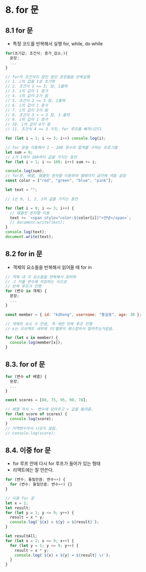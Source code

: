 # 8. for 문

## 8.1 for 문

- 특정 코드를 반복해서 실행 for, while, do while

```js
for(초기값; 조건식; 증가_감소;){
  문장;
  ...
}
```

```js
// for의 조건식이 참인 동안 문장들을 반복실행
// 1. i의 값을 1로 초기화
// 2. 조건식 1 <= 3; 참, 1출력
// 3. i의 값이 1 증가
// 4. i의 값이 2가 됨
// 5. 조건식 2 <= 3 참, 2출력
// 6. i의 값이 1 증가
// 7. i의 값이 3이 됨
// 8. 조건식 3 < = 3 참, 3 출력
// 9. i의 값이 1 증가
// 10. i의 값이 4가 됨
// 11. 조건식 4 <= 3 거짓, for 루프를 빠져나간다.

for (let i = 1; i <= 3; i++) console.log(i);

// for 문을 이용해서 1 ~ 100 정수의 합계를 구하는 프로그램
let sum = 0;
// i가 1에서 100까지 값을 가지는 동안
for (let i = 1; i <= 100; i++) sum += i;

console.log(sum);
// for문, 배열, 템플릿 문자열 이용하여 웹페이지 글자에 색을 설정
const color = ["red", "green", "blue", "pink"];

let text = "";

// i는 0, 1, 2, 3의 값을 가지는 동안

for (let i = 0; i <= 3; i++) {
  // 템플릿 문자열 이용
  text += `<span style="color:${color[i]}">안녕</span>`;
  // document.write(text);
}
console.log(text);
document.write(text);
```

## 8.2 for in 문

- 객체의 요소들을 반복해서 읽어올 때 for in

```js
// 객체 내 각 요소들을 반복해서 읽어와
// 그 키를 변수에 저장하는 식으로
// 반복 루프가 진행
for (변수 in 객체) {
  문장;
  ...
}
```

```js
const member = { id: "kdhong", username: "홍길동", age: 30 };

// 객체의 요소 수 만큼, 즉 세번 반복 루프 진행
// x는 오브젝트 내부에 키/밸류의 랭스잡아서 알려주는거같음.

for (let x in member) {
  console.log(member[x]);
}
```

## 8.3. for of 문

```js
for (변수 of 배열) {
  문장;
  ...
}
```

```js
const scores = [88, 75, 95, 90, 78];

// 배열 까서 >  변수에 담아주고 > 값을 돌려줌.
for (let score of scores) {
  console.log(score);
}
// 지역변수라서 나오지 않음.
// console.log(score);
```

## 8.4. 이중 for 문

- for 루프 안에 다시 for 루프가 들어가 있는 형태
- 리액트에는 잘 안쓴다.

```js
for (변수; 돌릴만큼; 변수++) {
  for (변수; 돌릴만큼; 변수++) {}
}
```

```js
// 이중 for 문
let x = 2;
let result;
for (let y = 1; y <= 9; y++) {
  result = x * y;
  console.log(`${x} x ${y} = ${result}`);
}

let resultAll;
for (let x = 2; x <= 9; x++) {
  for (let y = 1; y <= 9; y++) {
    result = x * y;
    console.log(`${x} x ${y} = ${result} \r`);
  }
}
```
